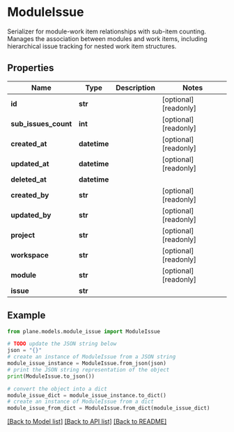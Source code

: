 # ModuleIssue

Serializer for module-work item relationships with sub-item counting.  Manages the association between modules and work items, including hierarchical issue tracking for nested work item structures.

## Properties

Name | Type | Description | Notes
------------ | ------------- | ------------- | -------------
**id** | **str** |  | [optional] [readonly] 
**sub_issues_count** | **int** |  | [optional] [readonly] 
**created_at** | **datetime** |  | [optional] [readonly] 
**updated_at** | **datetime** |  | [optional] [readonly] 
**deleted_at** | **datetime** |  | 
**created_by** | **str** |  | [optional] [readonly] 
**updated_by** | **str** |  | [optional] [readonly] 
**project** | **str** |  | [optional] [readonly] 
**workspace** | **str** |  | [optional] [readonly] 
**module** | **str** |  | [optional] [readonly] 
**issue** | **str** |  | 

## Example

```python
from plane.models.module_issue import ModuleIssue

# TODO update the JSON string below
json = "{}"
# create an instance of ModuleIssue from a JSON string
module_issue_instance = ModuleIssue.from_json(json)
# print the JSON string representation of the object
print(ModuleIssue.to_json())

# convert the object into a dict
module_issue_dict = module_issue_instance.to_dict()
# create an instance of ModuleIssue from a dict
module_issue_from_dict = ModuleIssue.from_dict(module_issue_dict)
```
[[Back to Model list]](../README.md#documentation-for-models) [[Back to API list]](../README.md#documentation-for-api-endpoints) [[Back to README]](../README.md)


